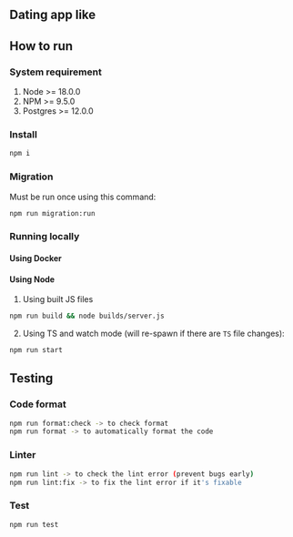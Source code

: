 ## Dating app like

## How to run

### System requirement

1. Node >= 18.0.0
2. NPM >= 9.5.0
3. Postgres >= 12.0.0

### Install

```bash
npm i
```

### Migration

Must be run once using this command:

```bash
npm run migration:run
```

### Running locally

#### Using Docker

#### Using Node

1. Using built JS files

```bash
npm run build && node builds/server.js
```

2. Using TS and watch mode (will re-spawn if there are `TS` file changes):

```bash
npm run start
```

## Testing

### Code format

```bash
npm run format:check -> to check format
npm run format -> to automatically format the code
```

### Linter

```bash
npm run lint -> to check the lint error (prevent bugs early)
npm run lint:fix -> to fix the lint error if it's fixable
```

### Test

```bash
npm run test
```
